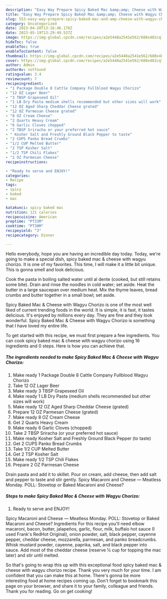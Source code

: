```yaml
---
description: "Easy Way Prepare Spicy Baked Mac &amp;amp; Cheese with Wagyu Chorizo yang Very Delicious"
title: "Easy Way Prepare Spicy Baked Mac &amp;amp; Cheese with Wagyu Chorizo yang Very Delicious"
slug: 553-easy-way-prepare-spicy-baked-mac-and-amp-cheese-with-wagyu-chorizo-yang-very-delicious
category: Uncategorized
date: 2023-04-20T13:16:46.176Z
date: 2023-05-19T13:29:49.537Z
image: https://img-global.cpcdn.com/recipes/a2e5448a2541e562/680x482cq70/spicy-baked-mac-cheese-with-wagyu-chorizo-recipe-main-photo.jpg
hideToc: false
enableToc: true
enableTocContent: false
thumbnail: https://img-global.cpcdn.com/recipes/a2e5448a2541e562/680x482cq70/spicy-baked-mac-cheese-with-wagyu-chorizo-recipe-main-photo.jpg
cover: https://img-global.cpcdn.com/recipes/a2e5448a2541e562/680x482cq70/spicy-baked-mac-cheese-with-wagyu-chorizo-recipe-main-photo.jpg
author: Admin
authorAv: notfound
ratingvalue: 3.4
reviewcount: 7
recipeingredient:
- "1 Package Double 8 Cattle Company Fullblood Wagyu Chorizo"
- "12 OZ Lager Beer"
- "3 TBSP Grapeseed Oil"
- "1 LB Dry Pasta medium shells recommended but other sizes will work"
- "12 OZ Aged Sharp Cheddar Cheese grated"
- "12 OZ Parmesan Cheese grated"
- "8 OZ Cream Cheese"
- "2 Quarts Heavy Cream"
- "6 Garlic Cloves chopped"
- "2 TBSP Sriracha or your preferred hot sauce"
- " Kosher Salt and Freshly Ground Black Pepper to taste"
- "2 CUPS Panko Bread Crumbs"
- "1/2 CUP Melted Butter"
- "2 TSP Kosher Salt"
- "1/2 TSP Chili Flakes"
- "2 OZ Parmesan Cheese"
recipeinstructions:

- "Ready to serve and ENJOY!"
categories:
- Recipe
tags:
- spicy
- baked
- mac

katakunci: spicy baked mac 
nutrition: 121 calories
recipecuisine: American
preptime: "PT33M"
cooktime: "PT30M"
recipeyield: "3"
recipecategory: Dinner

---
```



Hello everybody, hope you are having an incredible day today. Today, we're going to make a special dish, spicy baked mac &amp; cheese with wagyu chorizo. It is one of my favorites. This time, I will make it a little bit unique. This is gonna smell and look delicious.

Cook the pasta in boiling salted water until al dente (cooked, but still retains some bite). Drain and rinse the noodles in cold water; set aside. Heat the butter in a large saucepan over medium heat. Mix the thyme leaves, bread crumbs and butter together in a small bowl; set aside.

Spicy Baked Mac &amp; Cheese with Wagyu Chorizo is one of the most well liked of current trending foods in the world. It is simple, it is fast, it tastes delicious. It's enjoyed by millions every day. They are fine and they look wonderful. Spicy Baked Mac &amp; Cheese with Wagyu Chorizo is something that I have loved my entire life.


To get started with this recipe, we must first prepare a few ingredients. You can cook spicy baked mac &amp; cheese with wagyu chorizo using 16 ingredients and 0 steps. Here is how you can achieve that.

<!--inarticleads1-->

##### The ingredients needed to make Spicy Baked Mac &amp; Cheese with Wagyu Chorizo:

1. Make ready 1 Package Double 8 Cattle Company Fullblood Wagyu Chorizo
1. Take 12 OZ Lager Beer
1. Make ready 3 TBSP Grapeseed Oil
1. Make ready 1 LB Dry Pasta (medium shells recommended but other sizes will work)
1. Make ready 12 OZ Aged Sharp Cheddar Cheese (grated)
1. Prepare 12 OZ Parmesan Cheese (grated)
1. Make ready 8 OZ Cream Cheese
1. Get 2 Quarts Heavy Cream
1. Make ready 6 Garlic Cloves (chopped)
1. Take 2 TBSP Sriracha (or your preferred hot sauce)
1. Make ready  Kosher Salt and Freshly Ground Black Pepper (to taste)
1. Get 2 CUPS Panko Bread Crumbs
1. Take 1/2 CUP Melted Butter
1. Get 2 TSP Kosher Salt
1. Make ready 1/2 TSP Chili Flakes
1. Prepare 2 OZ Parmesan Cheese


Drain pasta and add it to skillet. Pour on cream, add cheese, then add salt and pepper to taste and stir gently. Spicy Macaroni and Cheese — Meatless Monday. POLL: Stovetop or Baked Macaroni and Cheese? 

<!--inarticleads2-->

##### Steps to make Spicy Baked Mac &amp; Cheese with Wagyu Chorizo:


1. Ready to serve and ENJOY!

Spicy Macaroni and Cheese — Meatless Monday. POLL: Stovetop or Baked Macaroni and Cheese? Ingredients For this recipe you&#39;ll need elbow macaroni, bacon, butter, jalapeños, garlic, flour, milk, buffalo hot sauce (I used Frank&#39;s RedHot Original), onion powder, salt, black pepper, cayenne pepper, cheddar cheese, mozzarella, parmesan, and panko breadcrumbs. Whisk mustard powder, cayenne, paprika, salt, and black pepper into sauce. Add most of the cheddar cheese (reserve ½ cup for topping the mac later) and stir until melted. 

So that's going to wrap this up with this exceptional food spicy baked mac &amp; cheese with wagyu chorizo recipe. Thank you very much for your time. I am confident that you can make this at home. There's gonna be more interesting food at home recipes coming up. Don't forget to bookmark this page on your browser, and share it to your family, colleague and friends. Thank you for reading. Go on get cooking!
